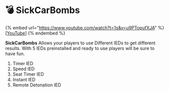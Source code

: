 # 💣 SickCarBombs

{% embed url="https://www.youtube.com/watch?t=1s&v=u9PTopufXJA" %}
\[[YouTube](https://www.youtube.com/watch?v=u9PTopufXJA)]
{% endembed %}

**SickCarBombs** Allows your players to use Different IEDs to get different results. With 5 IEDs preinstalled and ready to use players will be sure to have fun.&#x20;



1. Timer IED
2. Speed IED
3. Seat Timer IED
4. Instant IED
5. Remote Detonation IED

